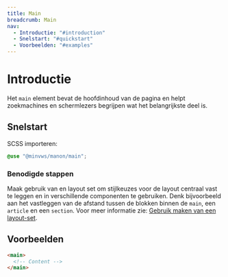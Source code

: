 ```yaml
---
title: Main
breadcrumb: Main
nav:
  - Introductie: "#introduction"
  - Snelstart: "#quickstart"
  - Voorbeelden: "#examples"
---
```

<h1 id="introduction">Introductie</h1>

  Het `main` element bevat de hoofdinhoud van de pagina en helpt zoekmachines en schermlezers begrijpen wat het belangrijkste deel is.

<h2 id="quickstart">Snelstart</h2>

SCSS importeren:

```scss
@use "@minvws/manon/main";
```

<h3>Benodigde stappen</h3>

  Maak gebruik van en layout set om stijlkeuzes voor de layout centraal vast te
  leggen en in verschillende componenten te gebruiken. Denk bijvoorbeeld aan het
  vastleggen van de afstand tussen de blokken binnen de `main`, een `article` en
  een `section`. Voor meer informatie zie:
  [Gebruik maken van een layout-set](#layout-set).

<h2 id="examples">Voorbeelden</h2>

```html
<main>
  <!-- Content -->
</main>
```
